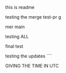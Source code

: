 this is readme

testing the merge
 test-pr
g


mer
 main

testing ALL


final test

testing the updates ````

GIVING THE TIME IN UTC

